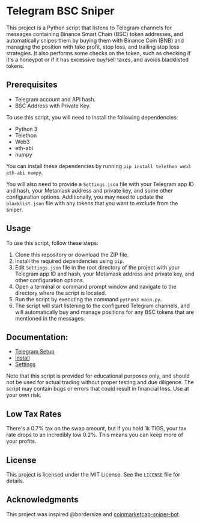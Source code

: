 # Telegram BSC Sniper

This project is a Python script that listens to Telegram channels for messages containing Binance Smart Chain (BSC) token addresses, and automatically snipes them by buying them with Binance Coin (BNB) and managing the position with take profit, stop loss, and trailing stop loss strategies. It also performs some checks on the token, such as checking if it's a honeypot or if it has excessive buy/sell taxes, and avoids blacklisted tokens. 

## Prerequisites
- Telegram account and API hash.
- BSC Address with Private Key.

To use this script, you will need to install the following dependencies:

- Python 3
- Telethon
- Web3
- eth-abi
- numpy

You can install these dependencies by running `pip install telethon web3 eth-abi numpy`.

You will also need to provide a `Settings.json` file with your Telegram app ID and hash, your Metamask address and private key, and some other configuration options. Additionally, you may need to update the `blacklist.json` file with any tokens that you want to exclude from the sniper.

## Usage

To use this script, follow these steps:

1. Clone this repository or download the ZIP file.
2. Install the required dependencies using `pip`.
3. Edit `Settings.json` file in the root directory of the project with your Telegram app ID and hash, your Metamask address and private key, and other configuration options.
4. Open a terminal or command prompt window and navigate to the directory where the script is located.
5. Run the script by executing the command `python3 main.py`.
6. The script will start listening to the configured Telegram channels, and will automatically buy and manage positions for any BSC tokens that are mentioned in the messages.

## Documentation:
  - [Telegram Setup](https://docs.trading-tigers.com/telegram-bsc-sniper/telegram-setup)
  - [Install](https://docs.trading-tigers.com/telegram-bsc-sniper/installation)
  - [Settings](https://docs.trading-tigers.com/telegram-bsc-sniper/settings)

Note that this script is provided for educational purposes only, and should not be used for actual trading without proper testing and due diligence. The script may contain bugs or errors that could result in financial loss. Use at your own risk.

## Low Tax Rates
There's a 0.7% tax on the swap amount, but if you hold 1k TIGS, your tax rate drops to an incredibly low 0.2%. This means you can keep more of your profits.

## License

This project is licensed under the MIT License. See the `LICENSE` file for details.

## Acknowledgments


This project was inspired @bordersize and [coinmarketcap-sniper-bot](https://github.com/Scott-778/coinmarketcap-sniper-bot).
